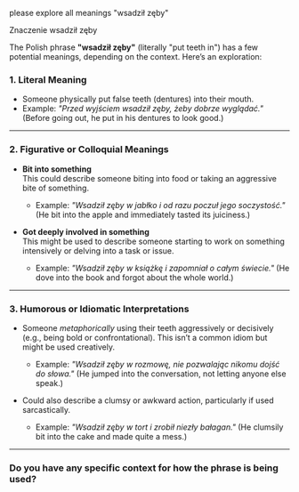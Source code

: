 please explore all meanings "wsadził zęby"

Znaczenie wsadził zęby

The Polish phrase **"wsadził zęby"** (literally "put teeth in") has a few potential meanings, depending on the context. Here’s an exploration:

### 1. **Literal Meaning**  
   - Someone physically put false teeth (dentures) into their mouth.
   - Example: *"Przed wyjściem wsadził zęby, żeby dobrze wyglądać."* (Before going out, he put in his dentures to look good.)

---

### 2. **Figurative or Colloquial Meanings**  
   - **Bit into something**  
     This could describe someone biting into food or taking an aggressive bite of something.  
     - Example: *"Wsadził zęby w jabłko i od razu poczuł jego soczystość."* (He bit into the apple and immediately tasted its juiciness.)

   - **Got deeply involved in something**  
     This might be used to describe someone starting to work on something intensively or delving into a task or issue.  
     - Example: *"Wsadził zęby w książkę i zapomniał o całym świecie."* (He dove into the book and forgot about the whole world.)

---

### 3. **Humorous or Idiomatic Interpretations**  
   - Someone *metaphorically* using their teeth aggressively or decisively (e.g., being bold or confrontational). This isn’t a common idiom but might be used creatively.  
     - Example: *"Wsadził zęby w rozmowę, nie pozwalając nikomu dojść do słowa."* (He jumped into the conversation, not letting anyone else speak.)

   - Could also describe a clumsy or awkward action, particularly if used sarcastically.  
     - Example: *"Wsadził zęby w tort i zrobił niezły bałagan."* (He clumsily bit into the cake and made quite a mess.)

---

### Do you have any specific context for how the phrase is being used?
